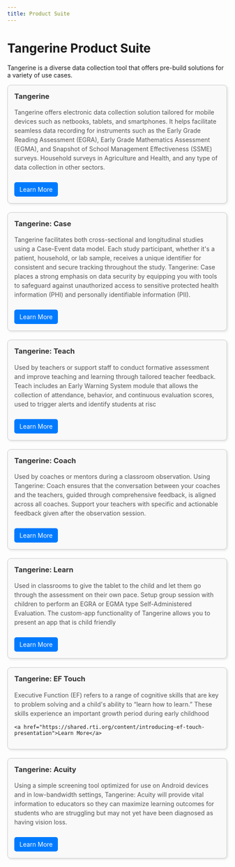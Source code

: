 ```yaml
---
title: Product Suite
---
```

<style>
.card-container {
    display: flex;
    flex-wrap: wrap; /* Allow cards to wrap to the next line */
    gap: 10px; /* Add space between cards */
}

.card {
    border: 1px solid #ccc;
    border-radius: 8px;
    padding: 15px;
    box-shadow: 2px 2px 5px rgba(0, 0, 0, 0.1);
    background-color: #f9f9f9;
    width: calc(95% - 10px); /* Adjust width to account for the gap */
    margin-bottom: 10px; /* Space between rows */
}
.full {
    border: 1px solid #ccc;
    border-radius: 8px;
    padding: 15px;
    box-shadow: 2px 2px 5px rgba(0, 0, 0, 0.1);
    background-color: #f9f9f9;
    width: calc(100vh - 10px); /* Adjust width to account for the gap */
    margin-bottom: 10px; /* Space between rows */
}

.card h3, .full h3 {
      margin-top: 0;
      color: #333;
    }

    .card p, .full  p {
      line-height: 1.5;
      color: #555;
    }

    .card a, .full  a {
      display: inline-block;
      margin-top: 10px;
      padding: 8px 12px;
      background-color: #007bff;
      color: white;
      text-decoration: none;
      border-radius: 5px;
    }

    @media (min-width: 768px) {
    .card {
        /* Calculate width for two columns with a gap */
        width: calc(50% - 10px); /* (100% - gap) / 2 */
    }
}
</style>

# Tangerine Product Suite

Tangerine is a diverse data collection tool that offers pre-build solutions for a variety of use cases.

<div class="card-container">
<div class="full">
    <h3>Tangerine</h3>
    <p>Tangerine offers electronic data collection solution tailored for mobile devices such as netbooks, tablets, and smartphones. It helps facilitate seamless data recording for instruments such as the Early Grade Reading Assessment (EGRA), Early Grade Mathematics Assessment (EGMA), and Snapshot of School Management Effectiveness (SSME) surveys. Household surveys in Agriculture and Health, and any type of data collection in other sectors. </p>
      <a href="https://www.tangerinecentral.org/tangerine">Learn More</a>

  </div>
<div class="full">
    <h3>Tangerine: Case</h3>
    <p>Tangerine facilitates both cross-sectional and longitudinal studies using a Case-Event data model. Each study participant, whether it's a patient, household, or lab sample, receives a unique identifier for consistent and secure tracking throughout the study. Tangerine: Case places a strong emphasis on data security by equipping you with tools to safeguard against unauthorized access to sensitive protected health information (PHI) and personally identifiable information (PII).  </p>
       <a href="https://www.tangerinecentral.org/health">Learn More</a>

   
  </div>

 <div class="full">
    <h3>Tangerine: Teach</h3>
    <p>Used by teachers or support staff to conduct formative assessment and improve teaching and learning through tailored teacher feedback. Teach includes an Early Warning System module that allows the collection of attendance, behavior, and continuous evaluation scores, used to trigger alerts and identify students at risc </p>
      <a href="https://www.tangerinecentral.org/tangerineteach">Learn More</a>

  </div>

   <div class="full">
    <h3>Tangerine: Coach</h3>
    <p>Used by coaches or mentors during a classroom observation. Using Tangerine: Coach ensures that the conversation between your coaches and the teachers, guided through comprehensive feedback, is aligned across all coaches. Support your teachers with specific and actionable feedback given after the observation session.  </p>
      <a href="https://www.tangerinecentral.org/tangerinecoach">Learn More</a>

  </div>

  <div class="full">
    <h3>Tangerine: Learn</h3>
    <p>Used in classrooms to give the tablet to the child and let them go through the assessment on their own pace. Setup group session with children to perform an EGRA or EGMA type Self-Administered Evaluation. The custom-app functionality of Tangerine allows you to present an app that is child friendly</p>
    <a href="https://shared.rti.org/content/introducing-self-administered-egra-and-egma-sa-egra-sa-egma-0">Learn More</a>
    
   
  </div>

  <div class="full">
    <h3>Tangerine: EF Touch</h3>
    <p>Executive Function (EF) refers to a range of cognitive skills that are key to problem solving and a child's ability to “learn how to learn.” These skills experience an important growth period during early childhood </p>

    <a href="https://shared.rti.org/content/introducing-ef-touch-presentation">Learn More</a>

  </div>

  <div class="full">
    <h3>Tangerine: Acuity</h3>
    <p>Using a simple screening tool optimized for use on Android devices and in low-bandwidth settings, Tangerine: Acuity will provide vital information to educators so they can maximize learning outcomes for students who are struggling but may not yet have been diagnosed as having vision loss.</p>
   <a href="https://www.tangerinecentral.org/tangerine-acuity">Learn More</a>
  </div>

</div>


